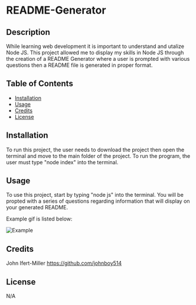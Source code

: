 # README-Generator

## Description

While learning web development it is important to understand and utalize Node JS.
This project allowed me to display my skills in Node JS through the creation of a README Generator where
a user is prompted with various questions then a README file is generated in proper format.

## Table of Contents

- [Installation](#installation)
- [Usage](#usage)
- [Credits](#credits)
- [License](#license)

## Installation

To run this project, the user needs to download the project then open the terminal and move to the main folder of the project. To run the program, the user must type "node index" into the terminal.

## Usage

To use this project, start by typing "node js" into the terminal. You will be propted with a series of
questions regarding information that will display on your generated README.

Example gif is listed below:

![Example](images/readme-generator.gif)

## Credits

John Ifert-Miller
https://github.com/johnboy514

## License

N/A